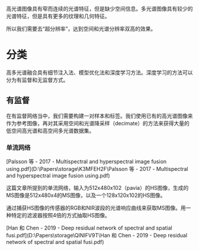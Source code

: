 高光谱图像具有窄而连续的光谱特征，但是缺少空间信息。多光谱图像具有较少的光谱特征，但是具有更多的纹理和几何特征。

所以我们需要去“超分辨率”，达到空间和光谱分辨率双高的效果。

# 分类

高多光谱融合具有细节注入法、模型优化法和深度学习方法。深度学习的方法可以分为有监督和无监督方式。

## 有监督

在有监督网络当中，我们需要构建一对样本和标签。我们使用已有的高光谱图像来作为参考图像，再对其采用空间和光谱降采样（decimate）的方法来获得大量的低空间高光谱和高空间多光谱数据集。

### 单流网络

 [Palsson 等 - 2017 - Multispectral and hyperspectral image fusion using.pdf](D:\Papers\storage\K3MFEH2F\Palsson 等 - 2017 - Multispectral and hyperspectral image fusion using.pdf) 

这篇文章所提到的单流网络，输入为512x480x102（pavia）的HS图像，生成的MS图像是512x480x4的MS图像，以及一个128x120x102的HS图像。

通过捕获HS图像的传感器的RGB和NIR波段的光谱响应曲线来获取MS图像。用一种特定的滤波器按照4倍的方式抽取HS图像。



 [Han 和 Chen - 2019 - Deep residual network of spectral and spatial fusi.pdf](D:\Papers\storage\QINIFV9T\Han 和 Chen - 2019 - Deep residual network of spectral and spatial fusi.pdf) 